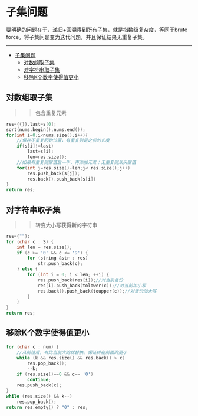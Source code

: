 # 子集问题
要明确的问题在于，递归+回溯得到所有子集，就是指数级复杂度，等同于brute force。将子集问题变为迭代问题，并且保证结果无重复子集。

---
<!-- TOC -->

- [子集问题](#子集问题)
  - [对数组取子集](#对数组取子集)
  - [对字符串取子集](#对字符串取子集)
  - [移除K个数字使得值更小](#移除k个数字使得值更小)

<!-- /TOC -->

## 对数组取子集
>>包含重复元素
```cpp
res={{}},last=s[0];
sort(nums.begin(),nums.end());
for(int i=0;i<nums.size();i++){
    //保存不重复起始位置，有重复则是之前的长度
    if(s[i]!=last)
        last=s[i];
        len=res.size();
    //如果有重复则赋值后一半，再添加元素；无重复则从头赋值
    for(int j=res.size()-len;j< res.size();j++) 
        res.push_back(s[j]);
        res.back().push_back(s[i])
}
return res;
```

## 对字符串取子集
>>转变大小写获得新的字符串
```cpp
res={""};
for (char c : S) {
    int len = res.size();
    if (c >= '0' && c <= '9') {
        for (string &str : res) 
            str.push_back(c);
    } else {
        for (int i = 0; i < len; ++i) {
            res.push_back(res[i]);//对当前备份
            res[i].push_back(tolower(c));//对当前加小写
            res.back().push_back(toupper(c));//对备份加大写
        }
    }
}
return res;
```

## 移除K个数字使得值更小
```cpp
for (char c : num) {
    //从前往后，有比当前大的就替换。保证排在前面的更小
    while (k && res.size() && res.back() > c)
        res.pop_back();
        --k;
    if (res.size()==0 && c== '0')
        continue;
    res.push_back(c);
}
while (res.size() && k--) 
    res.pop_back();
return res.empty() ? "0" : res;
```